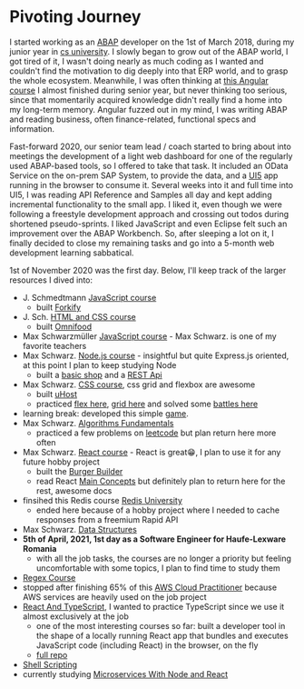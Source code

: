 # Pivoting Journey

I started working as an [ABAP](https://en.wikipedia.org/wiki/ABAP) developer on the 1st of March 2018, during my junior year in [cs university](https://cs.upt.ro/). I slowly began to grow out of the ABAP world, I got tired of it, I wasn't doing nearly as much coding as I wanted and couldn't find the motivation to dig deeply into that ERP world, and to grasp the whole ecosystem. Meanwhile, I was often thinking at [this Angular course](https://www.udemy.com/course/the-complete-guide-to-angular-2/) I almost finished during senior year, but never thinking too serious, since that momentarily acquired knowledge didn't really find a home into my long-term memory. Angular fuzzed out in my mind, I was writing ABAP and reading business, often finance-related, functional specs and information.

Fast-forward 2020, our senior team lead / coach started to bring about into meetings the development of a light web dashboard for one of the regularly used ABAP-based tools, so I offered to take that task. It included an OData Service on the on-prem SAP System, to provide the data, and a [UI5](https://en.wikipedia.org/wiki/OpenUI5) app running in the browser to consume it. Several weeks into it and full time into UI5, I was reading API Reference and Samples all day and kept adding incremental functionality to the small app. I liked it, even though we were following a freestyle development approach and crossing out todos during shortened pseudo-sprints. I liked JavaScript and even Eclipse felt such an improvement over the ABAP Workbench. So, after sleeping a lot on it, I finally decided to close my remaining tasks and go into a 5-month web development learning sabbatical.

1st of November 2020 was the first day. Below, I'll keep track of the larger resources I dived into:

- J. Schmedtmann [JavaScript course](https://www.udemy.com/course/the-complete-javascript-course/)
  - built [Forkify](https://github.com/FilipLeonard/forkify)
- J. Sch. [HTML and CSS course](https://www.udemy.com/course/design-and-develop-a-killer-website-with-html5-and-css3/)
  - built [Omnifood](https://github.com/FilipLeonard/omnifood)
- Max Schwarzmüller [JavaScript course](https://www.udemy.com/course/javascript-the-complete-guide-2020-beginner-advanced/) - Max Schwarz. is one of my favorite teachers
- Max Schwarz. [Node.js course](https://www.udemy.com/course/nodejs-the-complete-guide/) - insightful but quite Express.js oriented, at this point I plan to keep studying Node
  - built a [basic shop](https://github.com/FilipLeonard/node-shop) and a [REST Api](https://github.com/FilipLeonard/rest-basics-node)
- Max Schwarz. [CSS course](https://www.udemy.com/course/css-the-complete-guide-incl-flexbox-grid-sass/), css grid and flexbox are awesome
  - built [uHost](https://github.com/FilipLeonard/uHost)
  - practiced [flex here](https://flexboxfroggy.com/), [grid here](https://cssgridgarden.com/) and solved some [battles here](https://cssbattle.dev/)
- learning break: developed this simple [game](https://github.com/FilipLeonard/whackerston).
- Max Schwarz. [Algorithms Fundamentals](https://pro.academind.com/courses/enrolled/913203)
  - practiced a few problems on [leetcode](https://leetcode.com/problemset/all/) but plan return here more often
- Max Schwarz. [React course](https://pro.academind.com/courses/enrolled/768614) - React is great😁, I plan to use it for any future hobby project
  - built the [Burger Builder](https://github.com/FilipLeonard/burger-builder)
  - read React [Main Concepts](https://reactjs.org/docs/thinking-in-react.html) but definitely plan to return here for the rest, awesome docs
- finsihed this Redis course [Redis University](https://university.redislabs.com/courses/ru102js/)
  - ended here because of a hobby project where I needed to cache responses from a freemium Rapid API
- Max Schwarz. [Data Structures](https://pro.academind.com/courses/enrolled/1080300)
- **5th of April, 2021, 1st day as a Software Engineer for Haufe-Lexware Romania**
  - with all the job tasks, the courses are no longer a priority but feeling uncomfortable with some topics, I plan to find time to study them
- [Regex Course](https://ict.udemy.com/course/mastering-regular-expressions-in-javascript/)
- stopped after finishing 65% of this [AWS Cloud Practitioner](https://ict.udemy.com/course/aws-certified-cloud-practitioner-new/) because AWS services are heavily used on the job project
- [React And TypeScript](https://ict.udemy.com/course/react-and-typescript-build-a-portfolio-project/), I wanted to practice TypeScript since we use it almost exclusively at the job
  - one of the most interesting courses so far: built a developer tool in the shape of a locally running React app that bundles and executes JavaScript code (including React) in the browser, on the fly
  - [full repo](https://github.com/FilipLeonard/jbook)
- [Shell Scripting](https://ict.udemy.com/course/linux-shell-scripting-projects/) 
- currently studying [Microservices With Node and React](https://ict.udemy.com/course/microservices-with-node-js-and-react/)
